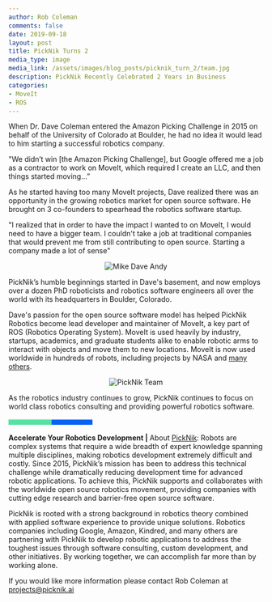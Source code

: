 ```yaml
---
author: Rob Coleman
comments: false
date: 2019-09-18
layout: post
title: PickNik Turns 2
media_type: image
media_link: /assets/images/blog_posts/picknik_turn_2/team.jpg
description: PickNik Recently Celebrated 2 Years in Business
categories:
- MoveIt
- ROS
---
```


[//]: # (Image References)
[line]: /assets/images/blog_posts/line.png

When Dr. Dave Coleman entered the Amazon Picking Challenge in 2015 on behalf of the University of Colorado at Boulder, he had no idea it would lead to him starting a successful robotics company.

"We didn’t win [the Amazon Picking Challenge], but Google offered me a job as a contractor to work on MoveIt, which required I create an LLC, and then things started moving…”

As he started having too many MoveIt projects, Dave realized there was an opportunity in the growing robotics market for open source software. He brought on 3 co-founders to spearhead the robotics software startup.

"I realized that in order to have the impact I wanted to on MoveIt, I would need to have a bigger team. I couldn't take a job at traditional companies that would prevent me from still contributing to open source. Starting a company made a lot of sense"

<p align="center"><img src="/assets/images/blog_posts/picknik_turn_2/mike_dave_andy.jpg" alt="Mike Dave Andy"></p>

PickNik’s humble beginnings started in Dave's basement, and now employs over a dozen PhD roboticists and robotics software engineers all over the world with its headquarters in Boulder, Colorado.

Dave's passion for the open source software model has helped PickNik Robotics become lead developer and maintainer of MoveIt, a key part of ROS (Robotics Operating System). MoveIt is used heavily by industry, startups, academics, and graduate students alike to enable robotic arms to interact with objects and move them to new locations. MoveIt is now used worldwide in hundreds of robots, including projects by NASA and <a href="https://moveit.ros.org/robots/" target="_blank">many others</a>.

<p align="center"><img src="/assets/images/blog_posts/picknik_turn_2/team.jpg" alt="PickNik Team"></p>

As the robotics industry continues to grow, PickNik continues to focus on world class robotics consulting and providing powerful robotics software.

![line]

**Accelerate Your Robotics Development |**
About [PickNik](https://picknik.ai/):  Robots are complex systems that require a wide breadth of expert knowledge spanning multiple disciplines, making robotics development extremely difficult and costly. Since 2015, PickNik’s mission has been to address this technical challenge while dramatically reducing development time for advanced robotic applications. To achieve this, PickNik supports and collaborates with the worldwide open source robotics movement, providing companies with cutting edge research and barrier-free open source software.

PickNik is rooted with a strong background in robotics theory combined with applied software experience to provide unique solutions. Robotics companies including Google, Amazon, Kindred, and many others are partnering with PickNik to develop robotic applications to address the toughest issues through software consulting, custom development, and other initiatives. By working together, we can accomplish far more than by working alone.

If you would like more information please contact Rob Coleman at [projects@picknik.ai](mailto:projects@picknik.ai)
